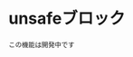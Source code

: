 <script src="https://cdn.lordicon.com/xdjxvujz.js"></script>

# <lord-icon src="https://cdn.lordicon.com/giaigwkd.json" trigger="loop" delay="1000" style="height:2em"></lord-icon>unsafeブロック

<small>この機能は開発中です</small>
